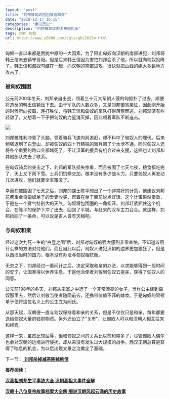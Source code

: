 ```yaml
---
layout: "post"
title: "刘邦被匈奴围困被迫和亲"
date: "2018-12-17 16:15"
categories: "秦汉历史"
description: "刘邦被匈奴围困被迫和亲"
tags: 刘邦 匈奴
url: https://www.y5000.com/zgls/qh/20154.html
---
```






匈奴一直以来都是困扰中原的一大因素，为了阻止匈奴向汉朝的南部进犯，刘邦将韩王信派去镇守晋阳。但是后来韩王信因为害怕刘邦会杀了他，所以就向匈奴投降了。韩王信和匈奴勾结在一起，向汉朝的南部进攻，很快就把山西的绝大多数地方攻占了。

###  被匈奴围困

公元前200年冬天，刘邦亲自出战，领着三十万大军朝人侵的匈奴扑了过去，顺便将造反的韩王信镇压下去。由于军队的人数众多，又是刘邦御驾亲征，因此刚开始的时候所向披靡，连打胜仗，将韩王信和匈奴的军队打得落荒而逃。刘邦渐渐有些轻敌了，又想着一下子把匈奴的力量消灭掉，因此领着军队不断追击。

![](https://img.y5000.com/uploads/allimg/170428/8-1F42P95221241.jpg)

刘邦被胜利冲昏了头脑，领着骑兵飞速向前追赶，却不料中了匈奴人的埋伏。后来勉强退到了白登山，却被匈奴的四十万精锐的骑兵围了个水泄不通。同时匈奴人还将各个重要的路口全都堵死了，不让汉军的援兵有机会过来支援，这样也让刘邦和其他部队失去了联系。

在匈奴骑兵的突击之下，刘邦的军队损失惨重，而且被围了七天七夜，粮食都吃完了，天上又下雨下雪。士兵们饥寒交加，根本没有多少战斗力。只要匈奴人再发动几次进攻，他们就要全军覆没了。

幸而在被围困了七天之后，刘邦的谋士陈平想出了一个非常好的计策，他建议刘邦花费重金将匈奴单于的爱妻收买，帮着在单于面前说点好话。这个计策果然奏效，于是在一个雾气特别大的天气，匈奴将包围圈的一角松开。刘邦赶紧抓住这个机会，在陈平的保护下冲了出去，回到了平城，与赶来的汉军主力会合。就这样，刘邦捡回了一条命，可以说是吉人自有天相吧。

###  与匈奴和亲

经过这次九死一生的“白登之围”后，刘邦对匈奴的强大感到非常害怕，不知道该用什么样的方法对付他们。而且自此以后，匈奴人进犯汉朝的边界更加猖狂了，但是以西汉当时的国力，根本没有办法与匈奴相抗衡。

无奈之下，刘邦经过一番问计之后，决定采取和亲的办法，以求能够得到一段时间的安宁，让国家得以休养生息。于是他派使者刘敬到匈奴去提亲，获得了匈奴人的同意。

公元前198年的冬天，刘邦从宗室之中选了一个非常漂亮的女子，当作公主嫁到匈奴那里去，然后让刘敬当使者随同前去，还携带价值不菲的嫁妆。于是匈奴的冒顿单于便将这位名义上的公主立为阏氏。

从那天起，汉朝便一直与匈奴保持着和亲的关系，但是不仅仅只是和亲，每年都要送给匈奴大量的钱财物资。另外还设立了“关市”，让匈奴人可以和汉朝人相互往来和经商。

这样一来，虽然比较屈辱，但和匈奴之间的关系比以前和睦多了，尽管匈奴人偶尔也会对汉朝的边境进行侵扰，却从来没有发生过大规模的战争。西汉王朝总算是获得了喘息的机会，为以后出现文景之治奠定了基础。

下一节：[ **刘邦杀掉减茶除掉韩信**](https://www.y5000.com/zgls/qh/20156.html)

**推荐阅读：**

[**汉高祖刘邦生平事迹大全 汉朝高祖大事件全解**](https://www.y5000.com/zgls/qh/20159.html)

[**汉朝十八位皇帝故事档案大全解 细说汉朝风起云涌的历史故事**](https://www.y5000.com/zgls/qh/21041.html)
